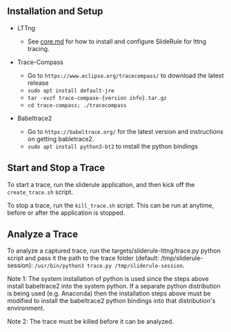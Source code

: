 ## Installation and Setup

* LTTng
    - See [core.md](../../packages/core/core.md) for how to install and configure SlideRule for lttng tracing.

* Trace-Compass
    - Go to `https://www.eclipse.org/tracecompass/` to download the latest release
    - `sudo apt install default-jre`
    - `tar -xvzf trace-compase-{version info}.tar.gz`
    - `cd trace-compass; ./tracecompass`

* Babeltrace2
    - Go to `https://babeltrace.org/` for the latest version and instructions on getting babletrace2.
    - `sudo apt install python3-bt2` to install the python bindings

## Start and Stop a Trace

To start a trace, run the sliderule application, and then kick off the `create_trace.sh` script.

To stop a trace, run the `kill_trace.sh` script.  This can be run at anytime, before or after the application is stopped.

## Analyze a Trace

To analyze a captured trace, run the targets/sliderule-lttng/trace.py python script and pass it the path to the trace folder (default: /tmp/sliderule-session): `/usr/bin/python3 trace.py /tmp/sliderule-session`.  

Note 1: The system installation of python is used since the steps above install babeltrace2 into the system python.  If a separate python distribution is being used (e.g. Anaconda) then the installation steps above must be modified to install the babeltrace2 python bindings into that distribution's environment.

Note 2: The trace must be killed before it can be analyzed.
